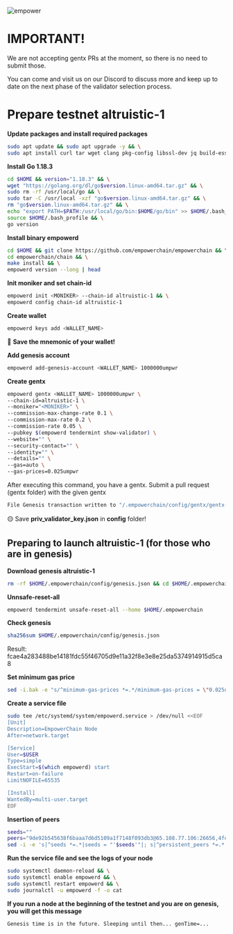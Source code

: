 ![empower](https://user-images.githubusercontent.com/104348282/192093493-67779857-653e-4018-8c78-49530690f7a0.png)

# IMPORTANT!

We are not accepting gentx PRs at the moment, so there is no need to submit those.

You can come and visit us on our Discord to discuss more and keep up to date on the next phase of the validator selection process.

# Prepare testnet altruistic-1
**Update packages and install required packages**
```bash
sudo apt update && sudo apt upgrade -y && \
sudo apt install curl tar wget clang pkg-config libssl-dev jq build-essential bsdmainutils git make ncdu gcc git jq chrony liblz4-tool -y
```

**Install Go 1.18.3**
```bash
cd $HOME && version="1.18.3" && \
wget "https://golang.org/dl/go$version.linux-amd64.tar.gz" && \
sudo rm -rf /usr/local/go && \
sudo tar -C /usr/local -xzf "go$version.linux-amd64.tar.gz" && \
rm "go$version.linux-amd64.tar.gz" && \
echo "export PATH=$PATH:/usr/local/go/bin:$HOME/go/bin" >> $HOME/.bash_profile && \
source $HOME/.bash_profile && \
go version
```

**Install binary empowerd**
```bash
cd $HOME && git clone https://github.com/empowerchain/empowerchain && \
cd empowerchain/chain && \
make install && \
empowerd version --long | head
```

**Init moniker and set chain-id**
```bash
empowerd init <MONIKER> --chain-id altruistic-1 && \
empowerd config chain-id altruistic-1
```

**Create wallet**
```bash
empowerd keys add <WALLET_NAME>
```
🔴 **Save the mnemonic of your wallet!**

**Add genesis account**
```bash
empowerd add-genesis-account <WALLET_NAME> 1000000umpwr
```

**Create gentx**
```bash
empowerd gentx <WALLET_NAME> 1000000umpwr \
--chain-id=altruistic-1 \
--moniker="<MONIKER>" \
--commission-max-change-rate 0.1 \
--commission-max-rate 0.2 \
--commission-rate 0.05 \
--pubkey $(empowerd tendermint show-validator) \
--website="" \
--security-contact="" \
--identity="" \
--details="" \
--gas=auto \
--gas-prices=0.025umpwr
```

After executing this command, you have a gentx. Submit a pull request (gentx folder) with the given gentx
```bash
File Genesis transaction written to "/.empowerchain/config/gentx/gentx-xxx.json"
```
🟡 Save **priv_validator_key.json** in **config** folder!

<h2>Preparing to launch altruistic-1 (for those who are in genesis)</h2>

**Download genesis altruistic-1**
```bash
rm -rf $HOME/.empowerchain/config/genesis.json && cd $HOME/.empowerchain/config && wget https://raw.githubusercontent.com/empowerchain/empowerchain/main/testnets/altruistic-1/genesis.json
```

**Unnsafe-reset-all**
```bash
empowerd tendermint unsafe-reset-all --home $HOME/.empowerchain
```

**Check genesis**
```bash
sha256sum $HOME/.empowerchain/config/genesis.json
```
Result: fcae4a283488be14181fdc55f46705d9e11a32f8e3e8e25da5374914915d5ca8


**Set minimum gas price**
```bash
sed -i.bak -e "s/^minimum-gas-prices *=.*/minimum-gas-prices = \"0.025umpwr\"/" $HOME/.empowerchain/config/app.toml
```

**Create a service file**
```bash
sudo tee /etc/systemd/system/empowerd.service > /dev/null <<EOF
[Unit]
Description=EmpowerChain Node
After=network.target

[Service]
User=$USER
Type=simple
ExecStart=$(which empowerd) start
Restart=on-failure
LimitNOFILE=65535

[Install]
WantedBy=multi-user.target
EOF
```

**Insertion of peers**
```bash
seeds=""
peers="9de92b545638f6baaa7d6d5109a1f7148f093db3@65.108.77.106:26656,4fd5e497563b2e09cfe6f857fb35bdae76c12582@65.108.206.56:26656,fe32c17373fbaa36d9fd86bc1146bfa125bb4f58@5.9.147.185:26656,220fb60b083bc4d443ce2a7a5363f4813dd4aef4@116.202.236.115:26656,225ad85c594d03942a026b90f4dab43f90230ea0@88.99.3.158:26656,2a2932e780a681ddf980594f7eacf5a33081edaf@192.168.147.43:26656,333de3fc2eba7eead24e0c5f53d665662b2ba001@10.132.0.11:26656,4a38efbae54fd1357329bd583186a68ccd6d85f9@94.130.212.252:26656,52450b21f346a4cf76334374c9d8012b2867b842@167.172.246.201:26656,56d05d4ae0e1440ad7c68e52cc841c424d59badd@192.168.1.46:26656,6a675d4f66bfe049321c3861bcfd19bd09fefbde@195.3.223.204:26656,1069820cdd9f5332503166b60dc686703b2dccc5@138.201.141.76:26656,277ff448eec6ec7fa665f68bdb1c9cb1a52ff597@159.69.110.238:26656,3335c9458105cf65546db0fb51b66f751eeb4906@5.189.129.30:26656,bfb56f4cb8361c49a2ac107251f92c0ea5a1c251@192.168.1.177:26656,edc9aa0bbf1fcd7433fcc3650e3f50ab0becc0b5@65.21.170.3:26656,d582bcd8a8f0a20c551098571727726bc75bae74@213.239.217.52:26656,eb182533a12d75fbae1ec32ef1f8fc6b6dd06601@65.109.28.219:26656,b22f0708c6f393bf79acc0a6ca23643fe7d58391@65.21.91.50:26656,e8f6d75ab37bf4f08c018f306416df1e138fd21c@95.217.135.41:26656,ed83872f2781b2bdb282fc2fd790527bcb6ffe9f@192.168.3.17:26656"
sed -i -e 's|^seeds *=.*|seeds = "'$seeds'"|; s|^persistent_peers *=.*|persistent_peers = "'$peers'"|' $HOME/.empowerchain/config/config.toml
```

**Run the service file and see the logs of your node**
```bash
sudo systemctl daemon-reload && \
sudo systemctl enable empowerd && \
sudo systemctl restart empowerd && \
sudo journalctl -u empowerd -f -o cat
```

**If you run a node at the beginning of the testnet and you are on genesis, you will get this message**
```bash
Genesis time is in the future. Sleeping until then... genTime=...
```
